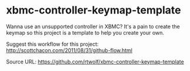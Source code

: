 xbmc-controller-keymap-template
===============================

Wanna use an unsupported controller in XBMC? It's a pain to create the keymap so this project is a template to help you create your own.

Suggest this workflow for this project: http://scottchacon.com/2011/08/31/github-flow.html

Source URL: https://github.com/rtwolf/xbmc-controller-keymap-template
